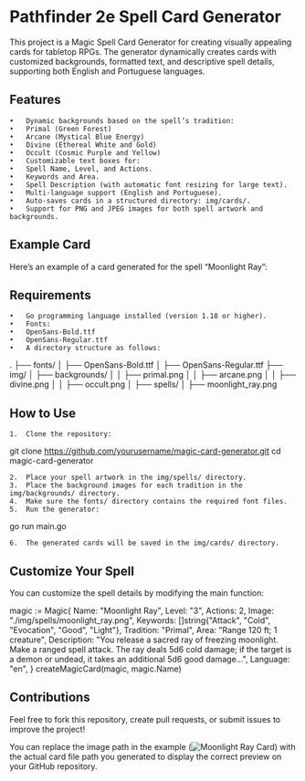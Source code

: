 # Pathfinder 2e Spell Card Generator

This project is a Magic Spell Card Generator for creating visually appealing cards for tabletop RPGs. The generator dynamically creates cards with customized backgrounds, formatted text, and descriptive spell details, supporting both English and Portuguese languages.

## Features
	•	Dynamic backgrounds based on the spell’s tradition:
	•	Primal (Green Forest)
	•	Arcane (Mystical Blue Energy)
	•	Divine (Ethereal White and Gold)
	•	Occult (Cosmic Purple and Yellow)
	•	Customizable text boxes for:
	•	Spell Name, Level, and Actions.
	•	Keywords and Area.
	•	Spell Description (with automatic font resizing for large text).
	•	Multi-language support (English and Portuguese).
	•	Auto-saves cards in a structured directory: img/cards/.
	•	Support for PNG and JPEG images for both spell artwork and backgrounds.

## Example Card

Here’s an example of a card generated for the spell “Moonlight Ray”:

## Requirements
	•	Go programming language installed (version 1.18 or higher).
	•	Fonts:
	•	OpenSans-Bold.ttf
	•	OpenSans-Regular.ttf
	•	A directory structure as follows:

.
├── fonts/
│   ├── OpenSans-Bold.ttf
│   ├── OpenSans-Regular.ttf
├── img/
│   ├── backgrounds/
│   │   ├── primal.png
│   │   ├── arcane.png
│   │   ├── divine.png
│   │   ├── occult.png
│   ├── spells/
│       ├── moonlight_ray.png



## How to Use
	1.	Clone the repository:

git clone https://github.com/yourusername/magic-card-generator.git
cd magic-card-generator


	2.	Place your spell artwork in the img/spells/ directory.
	3.	Place the background images for each tradition in the img/backgrounds/ directory.
	4.	Make sure the fonts/ directory contains the required font files.
	5.	Run the generator:

go run main.go


	6.	The generated cards will be saved in the img/cards/ directory.

## Customize Your Spell

You can customize the spell details by modifying the main function:

magic := Magic{
    Name:        "Moonlight Ray",
    Level:       "3",
    Actions:     2,
    Image:       "./img/spells/moonlight_ray.png",
    Keywords:    []string{"Attack", "Cold", "Evocation", "Good", "Light"},
    Tradition:   "Primal",
    Area:        "Range 120 ft; 1 creature",
    Description: "You release a sacred ray of freezing moonlight. Make a ranged spell attack. The ray deals 5d6 cold damage; if the target is a demon or undead, it takes an additional 5d6 good damage...",
    Language:    "en",
}
createMagicCard(magic, magic.Name)

## Contributions

Feel free to fork this repository, create pull requests, or submit issues to improve the project!

You can replace the image path in the example (![Moonlight Ray Card](./img/cards/Moonlight_Ray.png)) with the actual card file path you generated to display the correct preview on your GitHub repository.